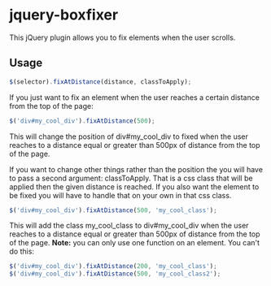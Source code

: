 jquery-boxfixer
===============

This jQuery plugin allows you to fix elements when the user scrolls.

Usage
------

```javascript
$(selector).fixAtDistance(distance, classToApply);
```

If you just want to fix an element when the user reaches a certain distance from the top of the page:

```javascript
$('div#my_cool_div').fixAtDistance(500);
```
This will change the position of div#my_cool_div to fixed when the user reaches to a distance equal or greater than 500px of distance from the top of the page.

If you want to change other things rather than the position the you will have to pass a second argument: classToApply. That is a css class that will be applied then the given distance is reached. If you also want the element to be fixed you will have to handle that on your own in that css class.

```javascript
$('div#my_cool_div').fixAtDistance(500, 'my_cool_class');
```
This will add the class my_cool_class to div#my_cool_div when the user reaches to a distance equal or greater than 500px of distance from the top of the page.
**Note:** you can only use one function on an element. You can't do this:
```javascript
$('div#my_cool_div').fixAtDistance(200, 'my_cool_class');
$('div#my_cool_div').fixAtDistance(500, 'my_cool_class2');
```
